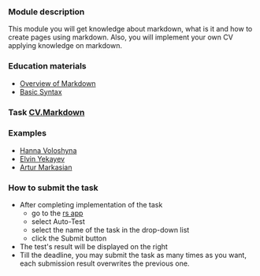 ### Module description
This module you will get knowledge about markdown, what is it and how to create pages using markdown. Also, you will implement your own CV applying knowledge on markdown.

### Education materials
* [Overview of Markdown](https://www.markdownguide.org/getting-started/)
* [Basic Syntax](https://www.markdownguide.org/basic-syntax/)

### Task [CV.Markdown](../../tasks/CV(markdown)/CV(markdown).md)

### Examples
* [Hanna Voloshyna](https://annavoloshina.github.io/rsschool-cv/cv)
* [Elvin Yekayev](https://elvinyeka.github.io/rsschool-cv/cv)
* [Artur Markasian](https://mrks77.github.io/rsschool-cv/cv)

### How to submit the task
* After completing implementation of the task
  * go to the [rs app](https://app.rs.school/)
  * select Auto-Test
  * select the name of the task in the drop-down list
  * click the Submit button
* The test's result will be displayed on the right
* Till the deadline, you may submit the task as many times as you want, each submission result overwrites the previous one.

